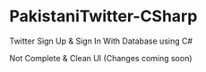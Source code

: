 # PakistaniTwitter-CSharp
 Twitter Sign Up & Sign In With Database using C#

Not Complete & Clean UI (Changes coming soon)
